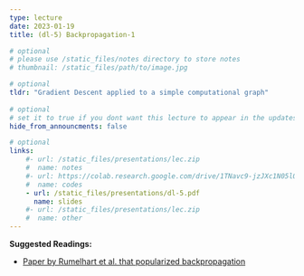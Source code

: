 ```yaml
---
type: lecture
date: 2023-01-19
title: (dl-5) Backpropagation-1

# optional
# please use /static_files/notes directory to store notes
# thumbnail: /static_files/path/to/image.jpg

# optional
tldr: "Gradient Descent applied to a simple computational graph"
  
# optional
# set it to true if you dont want this lecture to appear in the updates section
hide_from_announcments: false

# optional
links: 
    #- url: /static_files/presentations/lec.zip
    #  name: notes
    #- url: https://colab.research.google.com/drive/1TNavc9-jzJXc1N05l06KYfgaSmu7zqxN?usp=sharing
    #  name: codes
    - url: /static_files/presentations/dl-5.pdf
      name: slides
    #- url: /static_files/presentations/lec.zip
    #  name: other
---
```


**Suggested Readings:**
- [Paper by Rumelhart et al. that popularized backpropagation](https://www.nature.com/articles/323533a0)
